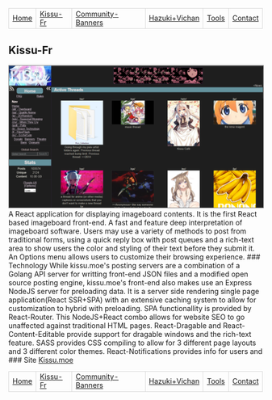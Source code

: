 <style>td{border:1px solid #d9d9d9;}</style>
<table>
<tr>
  <td><a href="/">Home</a></td>
  <td><a href="/kissufr">Kissu-Fr</a></td>
  <td><a href="/banners">Community-Banners</a></td>
  <td><a href="/vi">Hazuki+Vichan</a></td>
  <td><a href="/tools">Tools</a></td>
  <td><a href="/contact">Contact</a></td>
</tr>
</table>

## Kissu-Fr
<img src="/kissu.png" style="border:1px solid grey"/>
A React application for displaying imageboard contents. It is the first React based imageboard front-end. A fast and feature deep interpretation of imageboard software. Users may use a variety of methods to post from traditional forms, using a quick reply box with post queues and a rich-text area to show users the color and styling of their text before they submit it. An Options menu allows users to customize their browsing experience.
### Technology
While kissu.moe's posting servers are a combination of a Golang API server for writting front-end JSON files and a modified open source posting engine, kissu.moe's front-end also makes use an Express NodeJS server for preloading data. It is a server side rendering single page application(React SSR+SPA) with an extensive caching system to allow for customization to hybrid with preloading. SPA functionallity is provided by React-Router. This NodeJS+React combo allows for website SEO to go unaffected against traditional HTML pages. React-Dragable and React-Content-Editable provide support for dragable windows and the rich-text feature. SASS provides CSS compiling to allow for 3 different page layouts and 3 different color themes. React-Notifications provides info for users and
### Site
<a href="https://kissu.moe">Kissu.moe</a>


<table>
<tr>
  <td><a href="/">Home</a></td>
  <td><a href="/kissufr">Kissu-Fr</a></td>
  <td><a href="/banners">Community-Banners</a></td>
  <td><a href="/vi">Hazuki+Vichan</a></td>
  <td><a href="/tools">Tools</a></td>
  <td><a href="/contact">Contact</a></td>
</tr>
</table>
